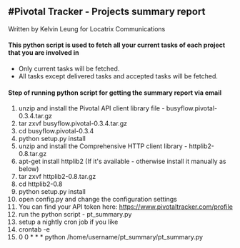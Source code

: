 #Pivotal Tracker - Projects summary report
---
Written by Kelvin Leung for Locatrix Communications

#### This python script is used to fetch all your current tasks of each project that you are involved in
* Only current tasks will be fetched.
* All tasks except delivered tasks and accepted tasks will be fetched.

#### Step of running python script for getting the summary report via email
1.	unzip and install the Pivotal API client library file - busyflow.pivotal-0.3.4.tar.gz
 1. tar zxvf busyflow.pivotal-0.3.4.tar.gz
 2. cd busyflow.pivotal-0.3.4
 3. python setup.py install
2.	unzip and install the Comprehensive HTTP client library - httplib2-0.8.tar.gz
 1. apt-get install httplib2 (If it's available - otherwise install it manually as below)
 2. tar zxvf httplib2-0.8.tar.gz
 3. cd httplib2-0.8
 4. python setup.py install
3.	open config.py and change the configuration settings
 1. You can find your API token here: https://www.pivotaltracker.com/profile
4.	run the python script - pt_summary.py
5.  setup a nightly cron job if you like
 1. crontab -e
 2. 0 0 * * * python /home/username/pt_summary/pt_summary.py 